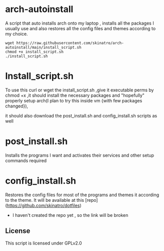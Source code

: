 # arch-autoinstall

A script that auto installs arch onto my laptop , installs all the packages I usually use and also restores all the config files and themes according to my choice.

```
wget https://raw.githubusercontent.com/skinatro/arch-autoinstall/main/install_script.sh
chmod +x install_script.sh
./install_script.sh
```

# Install_script.sh

To use this curl or wget the install_script.sh ,give it executable perms by chmod +x ,it should install the necessary packages and "hopefully" properly setup arch(I plan to try this inside vm {with few packages changed}),

it should also download the post_install.sh and config_install.sh scripts as well

# post_install.sh

Installs the programs I want and activates their services and other setup commands required

# config_install.sh 

Restores the config files for most of the programs and themes it according to the theme. It will be available at this [repo] (https://github.com/skinatro/dotfiles)  

* I haven't created the repo yet , so the link will be broken 

## License

This script is licensed under GPLv2.0
